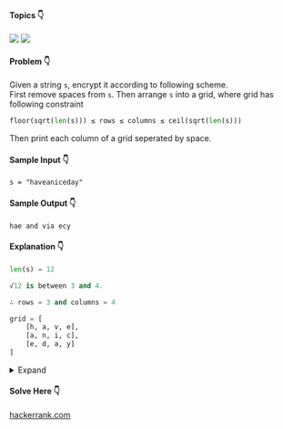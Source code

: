 #### Topics :point_down:
![](https://img.shields.io/badge/-math-wheat)
![](https://img.shields.io/badge/-string-wheat)

#### Problem :point_down:
Given a string `s`, encrypt it according to following scheme.  
First remove spaces from `s`. Then arrange `s` into a grid, where grid has following constraint
```py
floor(sqrt(len(s))) ≤ rows ≤ columns ≤ ceil(sqrt(len(s)))
```
Then print each column of a grid seperated by space.
#### Sample Input :point_down:
```
s = "haveaniceday"
```
#### Sample Output :point_down:
```
hae and via ecy
```
#### Explanation :point_down:
```py
len(s) = 12

√12 is between 3 and 4. 

∴ rows = 3 and columns = 4

grid = [
    [h, a, v, e],
    [a, n, i, c],
    [e, d, a, y]
]
```
<details>
<summary>Expand</summary>

#### Python :point_down:
```py
def encryption(s):
    n = len(s)
    k = math.sqrt(n)
    r = round(math.floor(k)) # rows
    c = r if r == k else r+1 # columns
    a = '' # answer
    for i in range(c):
        a += s[i::c] + ' '
        
    return a
```
#### Time Complexity :point_down:
```
O(r * c)
```
#### Space Complexity :point_down:
```
O(n)
```
</details>

#### Solve Here :point_down:
[hackerrank.com](https://www.hackerrank.com/challenges/encryption/problem)
